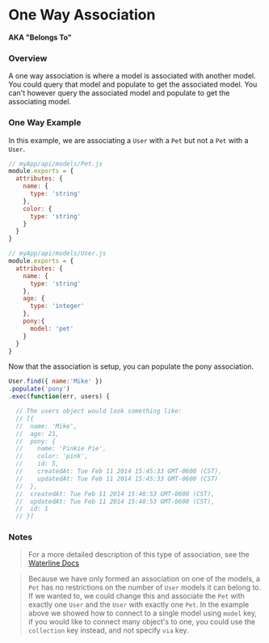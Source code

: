 # One Way Association

**AKA "Belongs To"**

### Overview

A one way association is where a model is associated with another model.  You could query that model and populate to get the associated model.  You can't however query the associated model and populate to get the associating model.

### One Way Example

In this example, we are associating a `User` with a `Pet` but not a `Pet` with a `User`.

```javascript
// myApp/api/models/Pet.js
module.exports = {
  attributes: {
    name: {
      type: 'string'
    },
    color: {
      type: 'string'
    }
  }
}
```

```javascript
// myApp/api/models/User.js
module.exports = {
  attributes: {
    name: {
      type: 'string'
    },
    age: {
      type: 'integer'
    },
    pony:{
      model: 'pet'
    }
  }
}
```

Now that the association is setup, you can populate the pony association.

```javascript
User.find({ name:'Mike' })
.populate('pony')
.exec(function(err, users) {

  // The users object would look something like:
  // [{ 
  //  name: 'Mike',
  //  age: 21,
  //  pony: { 
  //    name: 'Pinkie Pie',
  //    color: 'pink',
  //    id: 5,
  //    createdAt: Tue Feb 11 2014 15:45:33 GMT-0600 (CST),
  //    updatedAt: Tue Feb 11 2014 15:45:33 GMT-0600 (CST) 
  //  },
  //  createdAt: Tue Feb 11 2014 15:48:53 GMT-0600 (CST),
  //  updatedAt: Tue Feb 11 2014 15:48:53 GMT-0600 (CST),
  //  id: 1 
  // }]
```
### Notes
> For a more detailed description of this type of association, see the [Waterline Docs](https://github.com/balderdashy/waterline-docs/blob/master/models/associations/associations.md)


> Because we have only formed an association on one of the models, a `Pet` has no restrictions on the number of `User` models it can belong to. If we wanted to, we could change this and associate the `Pet` with exactly one `User` and the `User` with exactly one `Pet`.
> In the example above we showed how to connect to a single model using `model` key, if you would like to connect many object's to one, you could use the `collection` key instead, and not specify `via` key.


<docmeta name="displayName" value="One Way Association">

